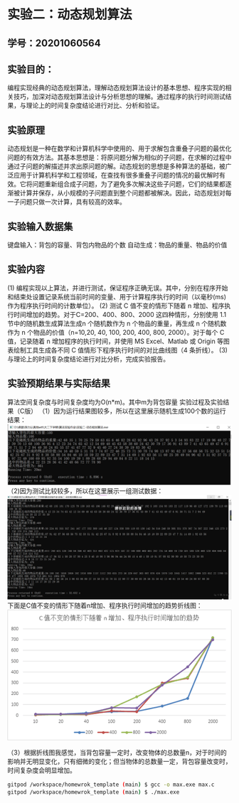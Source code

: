 # 实验二：动态规划算法

## 学号：20201060564

## 实验目的：

编程实现经典的动态规划算法，理解动态规划算法设计的基本思想、程序实现的相关技巧，加深对动态规划算法设计与分析思想的理解。通过程序的执行时间测试结果，与理论上的时间复杂度结论进行对比、分析和验证。

## 实验原理

动态规划是一种在数学和计算机科学中使用的、用于求解包含重叠子问题的最优化问题的有效方法。其基本思想是：将原问题分解为相似的子问题，在求解的过程中通过子问题的解描述并求出原问题的解。动态规划的思想是多种算法的基础，被广泛应用于计算机科学和工程领域，在查找有很多重叠子问题的情况的最优解时有效。它将问题重新组合成子问题，为了避免多次解决这些子问题，它们的结果都逐渐被计算并保存，从小规模的子问题直到整个问题都被解决。因此，动态规划对每一子问题只做一次计算，具有较高的效率。

## 实验输入数据集

键盘输入：背包的容量、背包内物品的个数
自动生成：物品的重量、物品的价值

## 实验内容
(1) 编程实现以上算法，并进行测试，保证程序正确无误。其中，分别在程序开始和结束处设置记录系统当前时间的变量、用于计算程序执行的时间（以毫秒(ms)作为程序执行时间的计数单位）。
(2) 测试 C 值不变的情形下随着 n 增加、程序执行时间增加的趋势。对于C=200、400、800、2000 这四种情形，分别使用 1.1 节中的随机数生成算法生成n 个随机数作为 n 个物品的重量，再生成 n 个随机数作为 n 个物品的价值（n=10,20, 40, 100, 200, 400, 800, 2000）。对于每个 C 值，记录随着 n 增加程序的执行时间，并使用 MS Excel、Matlab 或 Origin 等图表绘制工具生成各不同 C 值情形下程序执行时间的对比曲线图（4 条折线）。
(3) 与理论上的时间复杂度结论进行对比分析，完成实验报告。

## 实验预期结果与实际结果
算法空间复杂度与时间复杂度均为O(n*m)。其中m为背包容量
实验过程及实验结果（C版）
（1）因为运行结果图较多，所以在这里展示随机生成100个数的运行结果：
![image](https://github.com/wtiantianw/homewrok_template/blob/main/%E5%AE%9E%E9%AA%8C%E4%BA%8C%EF%BC%9A%E5%8A%A8%E6%80%81%E8%A7%84%E5%88%92%E7%AE%97%E6%B3%95/DP-100%20.png)
（2)因为测试比较较多，所以在这里展示一组测试数据：
![image](https://github.com/wtiantianw/homewrok_template/blob/main/%E5%AE%9E%E9%AA%8C%E4%BA%8C%EF%BC%9A%E5%8A%A8%E6%80%81%E8%A7%84%E5%88%92%E7%AE%97%E6%B3%95/%E4%B8%80%E7%BB%84%E6%95%B0%E6%8D%AE%E6%B5%8B%E8%AF%95%E5%9B%BE.png)
下面是C值不变的情形下随着n增加、程序执行时间增加的趋势折线图：
![image](https://github.com/wtiantianw/homewrok_template/blob/main/%E5%AE%9E%E9%AA%8C%E4%BA%8C%EF%BC%9A%E5%8A%A8%E6%80%81%E8%A7%84%E5%88%92%E7%AE%97%E6%B3%95/%E8%B6%8B%E5%8A%BF%E5%9B%BE.png)

（3）根据折线图我感觉，当背包容量一定时，改变物体的总数量n，对于时间的影响并无明显变化，只有细微的变化；但当物体的总数量一定，背包容量改变时，时间复杂度会明显增加。





```bash
gitpod /workspace/homewrok_template (main) $ gcc -o max.exe max.c
gitpod /workspace/homewrok_template (main) $ ./max.exe 
```



